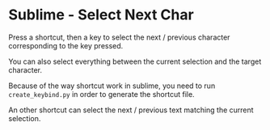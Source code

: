 # Sublime - Select Next Char
Press a shortcut, then a key to select the next / previous character corresponding to the key pressed.

You can also select everything between the current selection and the target character.

Because of the way shortcut work in sublime, you need to run `create_keybind.py` in order to generate the shortcut file.

An other shortcut can select the next / previous text matching the current selection.
